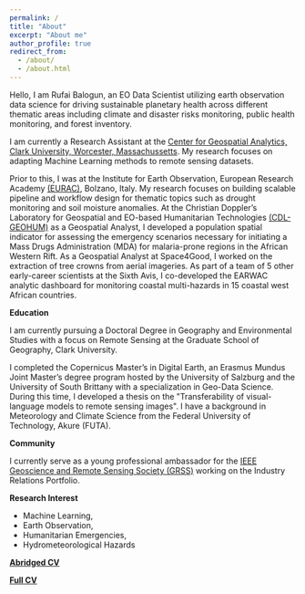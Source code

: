```yaml
---
permalink: /
title: "About"
excerpt: "About me"
author_profile: true
redirect_from: 
  - /about/
  - /about.html
---
```


Hello, I am Rufai Balogun, an EO Data Scientist utilizing earth observation data science for driving sustainable planetary health across different thematic areas including climate and disaster risks monitoring, public health monitoring, and forest inventory.

I am currently a Research Assistant at the [Center for Geospatial Analytics, Clark University, Worcester, Massachussetts](https://clarku.edu/cga). My research focuses on adapting Machine Learning methods to remote sensing datasets.

Prior to this, I was at the Institute for Earth Observation, European Research Academy [(EURAC)](https://www.eurac.edu/en/institutes-centers/institute-for-earth-observation), Bolzano, Italy. My research focuses on building scalable pipeline and workflow design for thematic topics such as drought monitoring and soil moisture anomalies. At the Christian Doppler’s Laboratory for Geospatial and EO-based Humanitarian Technologies [(CDL-GEOHUM)](https://geohum.eu/) as a Geospatial Analyst, I developed a population spatial indicator for assessing the emergency scenarios necessary for initiating a Mass Drugs Administration (MDA) for malaria-prone regions in the African Western Rift. As a Geospatial Analyst at Space4Good, I worked on the extraction of tree crowns from aerial imageries. As part of a team of 5 other early-career scientists at the Sixth Avis, I co-developed the EARWAC analytic dashboard for monitoring coastal multi-hazards in 15 coastal west African countries.


**Education**

I am currently pursuing a Doctoral Degree in Geography and Environmental Studies with a focus on Remote Sensing at the Graduate School of Geography, Clark University.

I completed the Copernicus Master’s in Digital Earth, an Erasmus Mundus Joint Master’s degree program hosted by the University of Salzburg and the University of South Brittany with a specialization in Geo-Data Science. During this time, I developed a thesis on the "Transferability of visual-language models to remote sensing images". I have a background in Meteorology and Climate Science from the Federal University of Technology, Akure (FUTA).

**Community**

I currently serve as a young professional ambassador for the [IEEE Geoscience and Remote Sensing Society (GRSS)](https://www.grss-ieee.org/) working on the Industry Relations Portfolio.


**Research Interest**

-	Machine Learning, 
-	Earth Observation, 
- Humanitarian Emergencies,
- Hydrometeorological Hazards


[**Abridged CV**](http://rufaibalogun.com/files/rufai_balogun_abg_cv.docx.pdf)

[**Full CV**](http://rufaibalogun.com/files/rufai_balogun_full_cv.docx.pdf)

